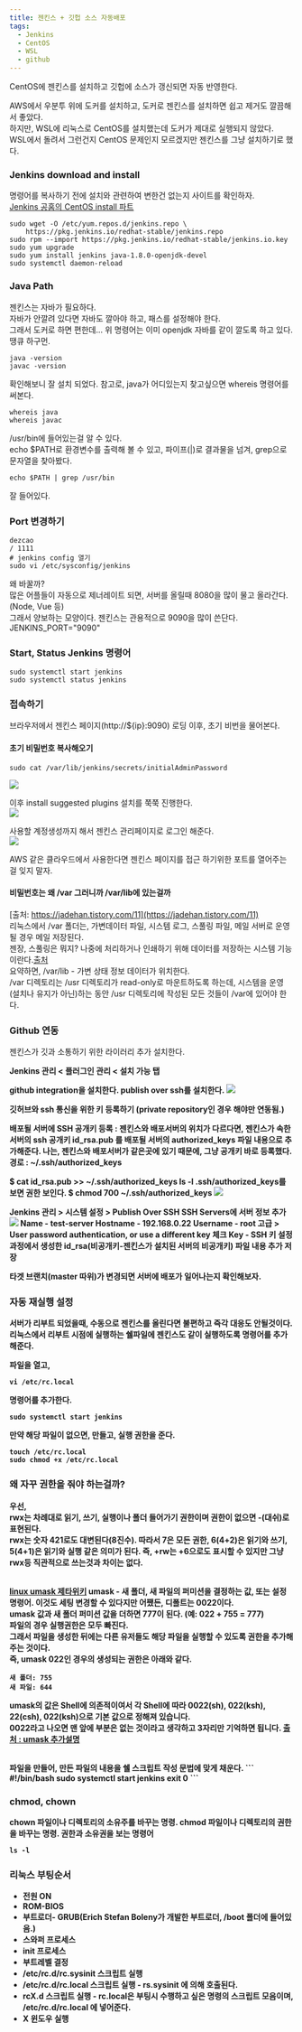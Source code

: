 ```yaml
---
title: 젠킨스 + 깃헙 소스 자동배포
tags:
  - Jenkins
  - CentOS
  - WSL
  - github
---
```


CentOS에 젠킨스를 설치하고 깃헙에 소스가 갱신되면 자동 반영한다.

<!--more-->

AWS에서 우분투 위에 도커를 설치하고, 도커로 젠킨스를 설치하면 쉽고 제거도 깔끔해서 좋았다.  
하지만, WSL에 리눅스로 CentOS를 설치했는데 도커가 제대로 실행되지 않았다.  
WSL에서 돌려서 그런건지 CentOS 문제인지 모르겠지만 젠킨스를 그냥 설치하기로 했다.  

### Jenkins download and install
명령어를 복사하기 전에 설치와 관련하여 변한건 없는지 사이트를 확인하자.  
[Jenkins 공홈의 CentOS install 파트](https://www.jenkins.io/doc/book/installing/linux/#red-hat-centos)
```
sudo wget -O /etc/yum.repos.d/jenkins.repo \
    https://pkg.jenkins.io/redhat-stable/jenkins.repo
sudo rpm --import https://pkg.jenkins.io/redhat-stable/jenkins.io.key
sudo yum upgrade
sudo yum install jenkins java-1.8.0-openjdk-devel
sudo systemctl daemon-reload
```


### Java Path
젠킨스는 자바가 필요하다.  
자바가 안깔려 있다면 자바도 깔아야 하고, 패스를 설정해야 한다.  
그래서 도커로 하면 편한데... 위 명령어는 이미 openjdk 자바를 같이 깔도록 하고 있다. 땡큐 하구먼.
```
java -version
javac -version
```
확인해보니 잘 설치 되었다. 참고로, java가 어디있는지 찾고싶으면 whereis 명령어를 써본다.
```
whereis java
whereis javac
```
/usr/bin에 들어있는걸 알 수 있다.  
echo $PATH로 환경변수를 출력해 볼 수 있고, 파이프(|)로 결과물을 넘겨, grep으로 문자열을 찾아봤다.
```
echo $PATH | grep /usr/bin
```
잘 들어있다.


### Port 변경하기
```
dezcao 
/ 1111
# jenkins config 열기
sudo vi /etc/sysconfig/jenkins
```
왜 바꿀까?  
많은 어플들이 자동으로 제너레이트 되면, 서버를 올릴때 8080을 많이 물고 올라간다. (Node, Vue 등)  
그래서 양보하는 모양이다. 젠킨스는 관용적으로 9090을 많이 쓴단다.  
JENKINS_PORT="9090"


### Start, Status Jenkins 명령어
```
sudo systemctl start jenkins
sudo systemctl status jenkins
```


### 접속하기
브라우저에서 젠킨스 페이지(http://${ip}:9090) 로딩 이후, 초기 비번을 물어본다.  
#### 초기 비밀번호 복사해오기
```
sudo cat /var/lib/jenkins/secrets/initialAdminPassword
```
<img src="https://dezcao.github.io/theme/img/2021-04-22/jenkins/unlock.PNG"/>

이후 install suggested plugins 설치를 쭉쭉 진행한다.  
<img src="https://dezcao.github.io/theme/img/2021-04-22/jenkins/install_suggested.PNG"/>

사용할 계정생성까지 해서 젠킨스 관리페이지로 로그인 해준다.  
<img src="https://dezcao.github.io/theme/img/2021-04-22/jenkins/create_admin.PNG"/>

AWS 같은 클라우드에서 사용한다면 젠킨스 페이지를 접근 하기위한 포트를 열어주는걸 잊지 말자.  


#### 비밀번호는 왜 /var 그러니까 /var/lib에 있는걸까
[출처: https://jadehan.tistory.com/11](https://jadehan.tistory.com/11)  
리눅스에서 /var 폴더는, 가변데이터 파일, 시스템 로그, 스풀링 파일, 메일 서버로 운영될 경우 메일 저장된다.  
젠장, 스풀링은 뭐지? 나중에 처리하거나 인쇄하기 위해 데이터를 저장하는 시스템 기능이란다.[출처](https://www.ibm.com/docs/ko/i/7.3?topic=queues-spooled-files)  
요약하면, /var/lib - 가변 상태 정보 데이터가 위치한다.  
/var 디렉토리는 /usr 디렉토리가 read-only로 마운트하도록 하는데, 시스템을 운영(설치나 유지가 아닌)하는 동안 /usr 디렉토리에 작성된 모든 것들이 /var에 있어야 한다.


### Github 연동
젠킨스가 깃과 소통하기 위한 라이러리 추가 설치한다.

<b>Jenkins 관리 < 플러그인 관리 < 설치 가능 탭<b>

github integration을 설치한다.
publish over ssh를 설치한다.
<img src="https://dezcao.github.io/theme/img/2021-04-22/jenkins/github_integration.PNG"/>


깃허브와 ssh 통신을 위한 키 등록하기 (private repository인 경우 해야만 연동됨.)  

배포될 서버에 SSH 공개키 등록
: 젠킨스와 배포서버의 위치가 다르다면, 젠킨스가 속한 서버의 ssh 공개키 id_rsa.pub 를
배포될 서버의 authorized_keys 파일 내용으로 추가해준다.
나는, 젠킨스와 배포서버가 같은곳에 있기 때문에, 그냥 공개키 바로 등록했다.
경로 : ~/.ssh/authorized_keys

$ cat id_rsa.pub >> ~/.ssh/authorized_keys
ls -l .ssh/authorized_keys를 보면 권한 보인다.
$ chmod 700 ~/.ssh/authorized_keys
<img src="https://dezcao.github.io/theme/img/2021-04-22/jenkins/authorized_keys.PNG"/>


Jenkins 관리 > 시스템 설정 > Publish Over SSH
SSH Servers에 서버 정보 추가
<img src="https://dezcao.github.io/theme/img/2021-04-22/jenkins/ssh_servers.PNG"/>
Name - test-server
Hostname - 192.168.0.22
Username - root
고급 > User password authentication, or use a different key 체크
Key - SSH 키 설정 과정에서 생성한 id_rsa(비공개키-젠킨스가 설치된 서버의 비공개키) 파일 내용 추가
저장


타겟 브랜치(master 따위)가 변경되면 서버에 배포가 일어나는지 확인해보자.

### 자동 재실행 설정
서버가 리부트 되었을때, 수동으로 젠킨스를 올린다면 불편하고 즉각 대응도 안될것이다.  
리눅스에서 리부트 시점에 실행하는 쉘파일에 젠킨스도 같이 실행하도록 명령어를 추가해준다.  

파일을 열고,
```
vi /etc/rc.local
```

명령어를 추가한다.
```
sudo systemctl start jenkins
```

만약 해당 파일이 없으면, 만들고, 실행 권한을 준다.
```
touch /etc/rc.local
sudo chmod +x /etc/rc.local
```

### 왜 자꾸 권한을 줘야 하는걸까?
우선,  
rwx는 차례대로 읽기, 쓰기, 실행이나 폴더 들어가기 권한이며 권한이 없으면 -(대쉬)로 표현된다.  
rwx는 숫자 421로도 대변된다(8진수). 따라서 7은 모든 권한, 6(4+2)은 읽기와 쓰기, 5(4+1)은 읽기와 실행 같은 의미가 된다.
즉, +rw는 +6으로도 표시할 수 있지만 그냥 rwx등 직관적으로 쓰는것과 차이는 없다.  
<br>

[linux umask 제타위키](https://zetawiki.com/wiki/%EB%A6%AC%EB%88%85%EC%8A%A4_umask)
umask - 새 폴더, 새 파일의 퍼미션을 결정하는 값, 또는 설정 명령어. 이것도 세팅 변경할 수 있다지만 어쨌든, 디폴트는 0022이다.  
umask 값과 새 폴더 퍼미션 값을 더하면 777이 된다. (예: 022 + 755 = 777)  
파일의 경우 실행권한은 모두 빠진다.  
그래서 파일을 생성한 뒤에는 다른 유저들도 해당 파일을 실행할 수 있도록 권한을 추가해 주는 것이다.  
즉, umask 022인 경우의 생성되는 권한은 아래와 같다.
```
새 폴더: 755
새 파일: 644
```
umask의 값은 Shell에 의존적이여서 각 Shell에 따라 0022(sh), 022(ksh), 22(csh), 022(ksh)으로 기본 값으로 정해져 있습니다.  
0022라고 나오면 맨 앞에 부분은 없는 것이라고 생각하고 3자리만 기억하면 됩니다.
[출처 : umask 추가설명](https://securityspecialist.tistory.com/40)

<br>
파일을 만들어, 만든 파일의 내용을 쉘 스크립트 작성 문법에 맞게 채운다.
```
#!/bin/bash
sudo systemctl start jenkins
exit 0
```

### chmod, chown
chown 파일이나 디렉토리의 소유주를 바꾸는 명령.
chmod 파일이나 디렉토리의 권한을 바꾸는 명령.
권한과 소유권을 보는 명령어
```
ls -l
```

### 리눅스 부팅순서
<ul>
  <li>전원 ON</li>
  <li>ROM-BIOS</li>
  <li>부트로더- GRUB(Erich Stefan Boleny가 개발한 부트로더, /boot 폴더에 들어있음.)</li>
  <li>스와퍼 프로세스</li>
  <li>init 프로세스</li>
  <li>부트레벨 결정</li>
  <li>/etc/rc.d/rc.sysinit 스크립트 실행</li>
  <li>/etc/rc.d/rc.local 스크립트 실행 - rs.sysinit 에 의해 호출된다. </li>
  <li>rcX.d 스크립트 실행 - rc.local은 부팅시 수행하고 싶은 명령의 스크립트 모음이며, /etc/rc.d/rc.local 에 넣어준다.</li>
  <li>X 윈도우 실행</li>
</ul>

